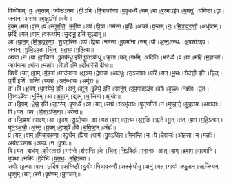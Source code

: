 

  
विश्वे॑षाम्।वः॒।स॒ताम्।ज्येष्ठ॑ऽतमा।गीः॒ऽभिः।मि॒त्रावरु॑णा।व॒वृ॒धध्यै॑।सम्।या।र॒श्माऽइ॑व।य॒मतुः॑।यमि॑ष्ठा।द्वा।जना॑न्।अस॑मा।बा॒हुऽभिः॑।स्वैः॥  
इ॒यम्।मत्।वा॒म्।प्र।स्तृ॒णी॒ते॒।म॒नी॒षा।उप॑।प्रि॒या।नम॑सा।ब॒र्हिः।अच्छ॑।य॒न्तम्।नः॒।मि॒त्रा॒व॒रु॒णौ॒।अधृ॑ष्टम्।छ॒र्दिः।यत्।वा॒म्।व॒रू॒थ्य॑म्।सु॒दा॒नू॒ इति॑ सुऽदानू॥  
आ।या॒त॒म्।मि॒त्रा॒व॒रु॒णा॒।सु॒ऽश॒स्ति।उप॑।प्रि॒या।नम॑सा।हू॒यमा॑ना।सम्।यौ।अ॒प्नः॒ऽस्थः।अ॒पसा॑ऽइव।जना॑न्।श्रु॒धि॒ऽय॒तः।चि॒त्।य॒त॒थः॒।म॒हि॒त्वा॥  
अश्वा॑।न।या।वा॒जिना॑।पू॒तब॑न्धू॒ इति॑ पू॒तऽब॑न्धू।ऋ॒ता।यत्।गर्भ॑म्।अदि॑तिः।भर॑ध्यै।प्र।या।महि॑।म॒हान्ता॑।जाय॑माना।घो॒रा।मर्ता॑य।रि॒पवे॑।नि।दी॒ध॒रिति॑ दीधः॥  
विश्वे॑।यत्।वा॒म्।मं॒हना॑।मन्द॑मानाः।क्ष॒त्रम्।दे॒वासः॑।अद॑धुः।स॒ऽजोषाः॑।परि॑।यत्।भू॒थः।रोद॑सी॒ इति॑।चि॒त्।उ॒र्वी इति॑।सन्ति॑।स्पशः॑।अद॑ब्धासः।अमू॑राः॥  
ता।हि।क्ष॒त्रम्।धा॒रये॑थे॒ इति॑।अनु॑।द्यून्।दृं॒हेथे॒ इति॑।सानु॑म्।उ॒प॒मात्ऽइ॑व।द्योः।दृ॒ळ्हः।नक्ष॑त्रः।उ॒त।वि॒श्वऽदे॑वः।भूमि॑म्।आ।अ॒ता॒न्।द्याम्।धा॒सिना॑।आ॒योः॥  
ता।वि॒ग्रम्।धै॒थे॒ इति॑।ज॒ठर॑म्।पृ॒णध्यै॑।आ।यत्।सद्म॑।सऽभृ॑तयः।पृ॒ट्णन्ति॑।न।मृ॒ष्य॒न्ते॒।यु॒व॒तयः॑।अवा॑ताः।वि।यत्।पयः॑।वि॒श्व॒ऽजि॒न्वा॒।भर॑न्ते॥  
ता।जि॒ह्वया॑।सद॑म्।आ।इ॒दम्।सु॒ऽमे॒धाः।आ।यत्।वा॒म्।स॒त्यः।अ॒र॒तिः।ऋ॒ते।भू॒त्।तत्।वा॒म्।म॒हि॒ऽत्वम्।घृ॒त॒ऽअ॒न्नौ॒।अ॒स्तु॒।यु॒वम्।दा॒शुषे॑।वि।च॒यि॒ष्ट॒म्।अंहः॑॥  
प्र।यत्।वा॒म्।मि॒त्रा॒व॒रु॒णा॒।स्पू॒र्धन्।प्रि॒या।धाम॑।यु॒वऽधि॑ता।मि॒नन्ति॑।न।ये।दे॒वासः॑।ओह॑सा।न।मर्ताः॑।अय॑ज्ञऽसाचः।अप्यः॑।न।पु॒त्राः॥  
वि।यत्।वाच॑म्।की॒स्तासः॑।भर॑न्ते।शंस॑न्ति।के।चि॒त्।नि॒ऽविदः॑।म॒ना॒नाः।आत्।वा॒म्।ब्र॒वा॒म॒।स॒त्यानि॑।उ॒क्था।नकिः॑।दे॒वेभिः॑।य॒त॒थः॒।म॒हि॒ऽत्वा॥  
अ॒वोः।इ॒त्था।वा॒म्।छ॒र्दिषः॑।अ॒भिष्टौ॑।यु॒वोः।मि॒त्रा॒व॒रु॒णौ।अस्कृ॑धोयु।अनु॑।यत्।गावः॑।स्फु॒रान्।ऋ॒जि॒प्यम्।धृ॒ष्णुम्।यत्।रणे॑।वृष॑णम्।यु॒नज॑न्॥  
